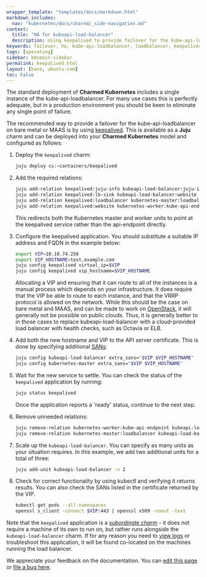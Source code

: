 ```yaml
---
wrapper_template: "templates/docs/markdown.html"
markdown_includes:
  nav: "kubernetes/docs/shared/_side-navigation.md"
context:
  title: "HA for kubeapi-load-balancer"
  description: Using keepalived to provide failover for the kube-api-loadbalancer .
keywords: failover, ha, kube-api-loadbalancer, loadbalancer, keepalived
tags: [operating]
sidebar: k8smain-sidebar
permalink: keepalived.html
layout: [base, ubuntu-com]
toc: False
---
```


The standard deployment of **Charmed Kubernetes** includes a single instance
of the kube-api-loadbalancer. For many use cases this is perfectly adequate,
but in a production environment you should be keen to eliminate any single
point of failure.

The recommended way to provide a failover for the kube-api-loadbalancer on bare
metal or MAAS is by using [keepalived][keepalived-home]. This is available as a
**Juju** charm and can be deployed into your **Charmed Kubernetes** model and
configured as follows:

1. Deploy the `keepalived` charm:

   ```bash
   juju deploy cs:~containers/keepalived
   ```

1. Add the required relations:

   ```bash
   juju add-relation keepalived:juju-info kubeapi-load-balancer:juju-info
   juju add-relation keepalived:lb-sink kubeapi-load-balancer:website
   juju add-relation keepalived:loadbalancer kubernetes-master:loadbalancer
   juju add-relation keepalived:website kubernetes-worker:kube-api-endpoint
   ```

   This redirects both the Kubernetes master and worker units to point at the keepalived
   service rather than the api-endpoint directly.

1. Configure the keepalived application. You should substitute a suitable IP address and
   FQDN in the example below:

   ```bash
   export VIP=10.10.74.250
   export VIP_HOSTNAME=test.example.com
   juju config keepalived virtual_ip=$VIP
   juju config keepalived vip_hostname=$VIP_HOSTNAME
   ```

   Allocating a VIP and ensuring that it can route to all of the instances is a manual
   process which depends on your infrastructure. It does require that the VIP be able
   to route to each instance, and that the VRRP protocol is allowed on the network.
   While this should be the case on bare metal and MAAS, and can be made to
   work on [OpenStack][openstack-vip], it will generally not be possible on
   public clouds. Thus, it is generally better to in those cases to replace
   kubeapi-load-balancer with a cloud-provided load balancer with health
   checks, such as Octavia or ELB.

1. Add both the new hostname and VIP to the API server certificate. This is done by specifying
   additional [SANs][]:

   ```bash
   juju config kubeapi-load-balancer extra_sans="$VIP $VIP_HOSTNAME"
   juju config kubernetes-master extra_sans="$VIP $VIP_HOSTNAME"
   ```

1. Wait for the new service to settle. You can check the status of the `keepalived`
   application by running:

   ```bash
   juju status keepalived
   ```

   Once the application reports a 'ready' status, continue to the next step.

1. Remove unneeded relations:

   ```bash
   juju remove-relation kubernetes-worker:kube-api-endpoint kubeapi-load-balancer:website
   juju remove-relation kubernetes-master:loadbalancer kubeapi-load-balancer:loadbalancer
   ```

1. Scale up the `kubeapi-load-balancer`. You can specify as many units as your situation requires.
   In this example, we add two additional units for a total of three:

   ```bash
   juju add-unit kubeapi-load-balancer -n 2
   ```

1. Check for correct functionality by using kubectl and verifying it returns results. You can also check the SANs listed in the certificate returned by the VIP.
   ```bash
   kubectl get pods --all-namespaces
   openssl s_client -connect $VIP:443 | openssl x509 -noout -text
   ```

Note that the `keepalived` application is a
[_subordinate charm_][subordinate-charm] - it does not require a machine of its
own to run on, but rather runs alongside the `kubeapi-load-balancer` charm. If
for any reason you need to [view logs][logging-doc] or troubleshoot this
application, it will be found co-located on the machines running the load
balancer.

<!--LINKS-->

[keepalived-home]: http://www.keepalived.org/
[sans]: https://www.openssl.org/docs/manmaster/man5/x509v3_config.html#Subject-Alternative-Name
[logging-doc]: /kubernetes/docs/logging
[subordinate-charm]: https://juju.is/docs/sdk#heading--subordinate-charms
[openstack-vip]: https://medium.com/jexia/virtual-ip-with-openstack-neutron-dd9378a48bdf

<!-- FEEDBACK -->
<div class="p-notification--information">
  <div class="p-notification__content">
    <p class="p-notification__message">We appreciate your feedback on the documentation. You can
    <a href="https://github.com/charmed-kubernetes/kubernetes-docs/edit/main/pages/k8s/keepalived.md" >edit this page</a>
    or
    <a href="https://github.com/charmed-kubernetes/kubernetes-docs/issues/new" >file a bug here</a>.</p>
  </div>
</div>
